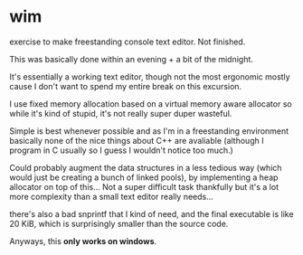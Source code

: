 # wim
 exercise to make freestanding console text editor. Not finished.

This was basically done within an evening + a bit of the midnight.

It's essentially a working text editor, though not the most ergonomic mostly cause
I don't want to spend my entire break on this excursion.

I use fixed memory allocation based on a virtual memory aware allocator so while it's kind of
stupid, it's not really super duper wasteful.

Simple is best whenever possible and as I'm in a freestanding environment basically none of the
nice things about C++ are avaliable (although I program in C usually so I guess I wouldn't notice too much.)

Could probably augment the data structures in a less tedious way (which would just be creating a bunch of linked pools),
by implementing a heap allocator on top of this... Not a super difficult task thankfully but it's a lot more complexity
than a small text editor really needs...

there's also a bad snprintf that I kind of need, and the final executable is like 20 KiB, which is surprisingly smaller
than the source code.

Anyways, this **only works on windows**.
